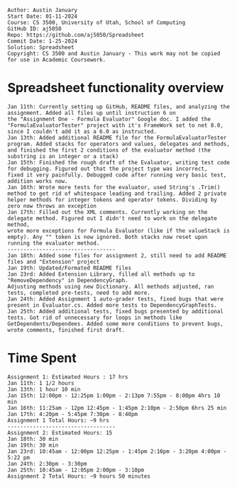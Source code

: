 ```
Author: Austin January
Start Date: 01-11-2024
Course: CS 3500, University of Utah, School of Computing
GitHub ID: aj5050
Repo: https://github.com/aj5050/Spreadsheet
Commit Date: 1-25-2024
Solution: Spreadsheet
Copyright: CS 3500 and Austin January - This work may not be copied for use in Academic Coursework.
```
# Spreadsheet functionality overview
	Jan 11th: Currently setting up GitHub, README files, and analyzing the assignment. Added all files up until instruction 6 on 
	the "Assignment One - Formula Evaluator" Google doc. I added the "FormulaEvaluatorTester" project with it's FrameWork set to net 8.0, 
	since I couldn't add it as a 6.0 as instructed. 
	Jan 13th: Added additional README file for the FormulaEvaluatorTester program. Added stacks for operators and values, delegates and methods,
	and finished the first 2 conditions of the evaluator method (the substring is an integer or a stack)
	Jan 15th: Finished the rough draft of the Evaluator, writing test code for debugging. Figured out that the project type was incorrect,
	fixed it very painfully. Debugged code after running very basic test, addition works now.
	Jan 16th: Wrote more tests for the evaluator, used String's .Trim() method to get rid of whitespace leading and trailing. Added 2 private 
	helper methods for integer tokens and operator tokens. Dividing by zero now throws an exception
	Jan 17th: Filled out the XML comments. Currently working on the delegate method. Figured out I didn't need to work on the delegate method,
	wrote more exceptions for Formula Evaluator (like if the valueStack is empty). Any "" token is now ignored. Both stacks now reset upon
	running the evaluator method. 
	----------------------------------
	Jan 18th: Added some files for assignment 2, still need to add README files and "Extension" project
	Jan 19th: Updated/Formated README files
	Jan 23rd: Added Extension Library, filled all methods up to "RemoveDependency" in DependencyGraph. 
	Adjusting methods using new Dictionary. All methods adjusted, ran tests, completed pre-tests, need to add more.
	Jan 24th: Added Assignment 1 auto-grader tests, fixed bugs that were present in Evaluator.cs. Added more tests to DependencyGraphTests. 
	Jan 25th: Added additional tests, fixed bugs presented by additional tests. Got rid of unnecessary for loops in methods like
	GetDependents/Dependees. Added some more conditions to prevent bugs, wrote comments, finished first draft.
# Time Spent
	Assignment 1: Estimated Hours : 17 hrs
	Jan 11th: 1 1/2 hours
	Jan 13th: 1 hour 10 min
	Jan 15th: 12:00pm - 12:25pm 1:00pm - 2:13pm 7:55pm - 8:00pm 4hrs 10 min
	Jan 16th: 11:25am - 12pm 12:45pm - 1:45pm 2:10pm - 2:50pm 6hrs 25 min
	Jan 17th: 4:20pm - 5:45pm 7:30pm - 8:40pm 
	Assignment 1 Total Hours: ~9 hrs
	----------------------------------
	Assignment 2: Estimated Hours: 15
	Jan 18th: 30 min
	Jan 19th: 30 min 
	Jan 23rd: 10:45am - 12:00pm 12:25pm - 1:45pm 2:10pm - 3:20pm 4:00pm - 5:22 pm 
	Jan 24th: 2:30pm - 3:30pm 
	Jan 25th: 10:45am - 12:05pm 2:00pm - 3:10pm 
	Assignment 2 Total Hours: ~9 hours 50 minutes
